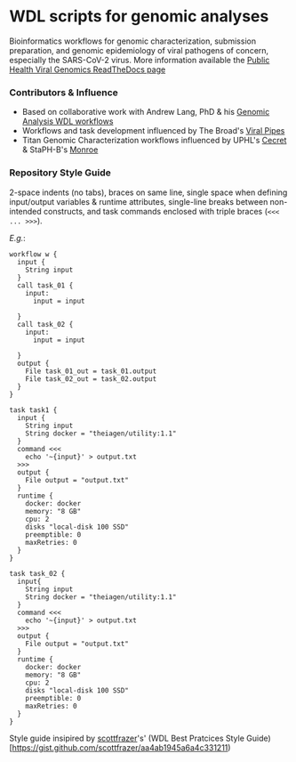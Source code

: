 # WDL scripts for genomic analyses
Bioinformatics workflows for genomic characterization, submission preparation, and genomic epidemiology of viral pathogens of concern, especially the SARS-CoV-2 virus. More information available the [Public Health Viral Genomics ReadTheDocs page](https://public-health-viral-genomics-theiagen.readthedocs.io/en/latest/overview.html)

### Contributors & Influence
* Based on collaborative work with Andrew Lang, PhD & his [Genomic Analysis WDL workflows](https://github.com/AndrewLangvt/genomic_analyses)
* Workflows and task development influenced by The Broad's [Viral Pipes](https://github.com/broadinstitute/viral-pipelines)
* Titan Genomic Characterization workflows influenced by UPHL's [Cecret](https://github.com/UPHL-BioNGS/Cecret) & StaPH-B's [Monroe](https://staph-b.github.io/staphb_toolkit/workflow_docs/monroe/)

### Repository Style Guide
2-space indents (no tabs), braces on same line, single space when defining input/output variables & runtime attributes, single-line breaks between non-intended constructs, and task commands enclosed with triple braces (`<<< ... >>>`). 

<em>E.g.</em>:
```
workflow w {
  input {
    String input
  }
  call task_01 {
    input:
      input = input
    
  }
  call task_02 {
    input: 
      input = input
    
  }
  output {
    File task_01_out = task_01.output
    File task_02_out = task_02.output 
  }      
}

task task1 {
  input {
    String input
    String docker = "theiagen/utility:1.1"
  }
  command <<<
    echo '~{input}' > output.txt
  >>>
  output {
    File output = "output.txt"
  }
  runtime {
    docker: docker
    memory: "8 GB"
    cpu: 2
    disks "local-disk 100 SSD"
    preemptible: 0
    maxRetries: 0
  }
}

task task_02 {
  input{
    String input
    String docker = "theiagen/utility:1.1"
  }
  command <<<
    echo '~{input}' > output.txt
  >>>
  output {
    File output = "output.txt"
  }
  runtime {
    docker: docker
    memory: "8 GB"
    cpu: 2
    disks "local-disk 100 SSD"
    preemptible: 0
    maxRetries: 0
  }
}
```
Style guide insipired by [scottfrazer](https://gist.github.com/scottfrazer)'s' (WDL Best Pratcices Style Guide)[https://gist.github.com/scottfrazer/aa4ab1945a6a4c331211)
